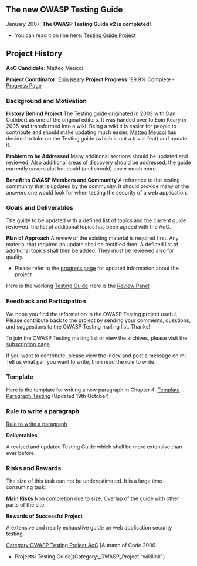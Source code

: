## The new OWASP Testing Guide

January 2007: **The OWASP Testing Guide v2 is completed\!**

  - You can read it on line here: [Testing Guide
    Project](http://www.owasp.org/index.php/Category:OWASP_Testing_Project)

## Project History

**AoC Candidate:** Matteo Meucci

**Project Coordinator:** [Eoin Keary](User:EoinKeary "wikilink")
**Project Progress:** 99.9% Complete - [Progress
Page](OWASP_Autumn_of_Code_2006_-_Projects:_Testing_Guide_-_Progress "wikilink")

### Background and Motivation

**History Behind Project** The Testing guide originated in 2003 with Dan
Cuthbert as one of the original editors. It was handed over to Eoin
Keary in 2005 and transformed into a wiki. Being a wiki it is easier for
people to contribute and should make updating much easier. [Matteo
Meucci](User:Mmeucci "wikilink") has decided to take on the Testing
guide (which is not a trivial feat) and update it.

**Problem to be Addressed** Many additional sections should be updated
and reviewed. Also additional areas of discovery should be addressed.
the guide currently covers alot but could (and should) cover much more.

**Benefit to OWASP Members and Community** A reference to the testing
community that is updated by the community. It should provide many of
the answers one would look for when testing the security of a web
application.

### Goals and Deliverables

The guide to be updated with a defined list of topics and the current
guide reviewed. the list of additional topics has been agreed with the
AoC.

**Plan of Approach** A review of the existing material is required
first. Any material that required an update shall be rectified then. A
defined list of additional topics shall then be added. They must be
reviewed also for quality.

  - Please refer to the [progress
    page](http://www.owasp.org/index.php/OWASP_Autumn_of_Code_2006_-_Projects:_Testing_Guide_-_Progress)
    for updated information about the project

Here is the working [Testing
Guide](http://www.owasp.org/index.php/OWASP_Testing_Guide_v2_Table_of_Contents)
Here is the [Review
Panel](http://www.owasp.org/index.php/OWASP_Testing_Guide_v2_Review_Panel)

### Feedback and Participation

We hope you find the information in the OWASP Testing project useful.
Please contribute back to the project by sending your comments,
questions, and suggestions to the OWASP Testing mailing list. Thanks\!

To join the OWASP Testing mailing list or view the archives, please
visit the [subscription
page](http://lists.owasp.org/mailman/listinfo/owasp-testing).

If you want to contribute, please view the Index and post a message on
ml. Tell us what par. you want to write, then read the rule to write.

### Template

Here is the template for writing a new paragraph in Chapter 4:
[Template Paragraph Testing](Template_Paragraph_Testing_AoC "wikilink")
(Updated 19th October)

### Rule to write a paragraph

[Rule to write a paragraph](Rule_To_Write_AoC "wikilink")

**Deliverables**

A revised and updated Testing Guide which shall be more extensive than
ever before.

### Risks and Rewards

The size of this task can not be underestimated. It is a large
time-consuming task.

**Main Risks** Non completion due to size. Overlap of the guide with
other parts of the site.

**Rewards of Successful Project**

A extensive and nearly exhaustive guide on web application security
testing.

[Category:OWASP Testing Project
AoC](Category:OWASP_Testing_Project_AoC "wikilink") [Autumn of Code 2006
- Projects: Testing Guide](Category:_OWASP_Project "wikilink")
